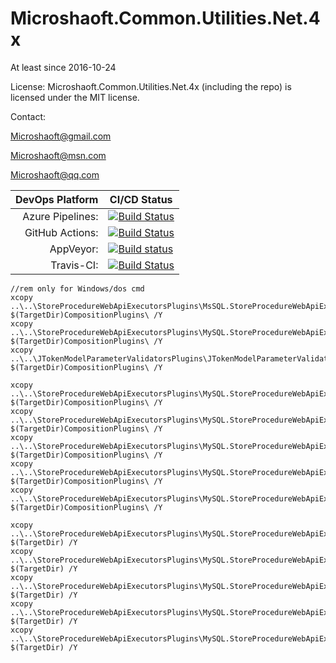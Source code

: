 # Microshaoft.Common.Utilities.Net.4x

At least since 2016-10-24

License:
Microshaoft.Common.Utilities.Net.4x (including the repo) is licensed under the MIT license.

Contact:

  Microshaoft@gmail.com

  Microshaoft@msn.com
  
  Microshaoft@qq.com

|	DevOps Platform 	|	CI/CD Status	|
| ----:	| ----	|
|	Azure Pipelines:	| [![Build Status](https://microshaoft.visualstudio.com/Microshaoft.Common.Utilities.Net.4x-GitHub/_apis/build/status/Microshaoft.Common.Utilities.Net.4x-GitHub-ASP.NET%20Core-CI?branchName=master)](https://microshaoft.visualstudio.com/Microshaoft.Common.Utilities.Net.4x-GitHub/_build/latest?definitionId=3?branchName=master)	|
|	GitHub Actions:		| [![Build Status](https://img.shields.io/endpoint.svg?url=https%3A%2F%2Factions-badge.atrox.dev%2FMicroshaoft%2FMicroshaoft.Common.Utilities.Net.4x%2Fbadge%3Fref%3Dmaster&style=flat)](https://actions-badge.atrox.dev/Microshaoft/Microshaoft.Common.Utilities.Net.4x/goto?ref=master)												|
|	AppVeyor:			| [![Build status](https://ci.appveyor.com/api/projects/status/o2fe1j1xp4d97cb0/branch/master?svg=true)](https://ci.appveyor.com/project/Microshaoft/microshaoft-common-utilities-net-4x/branch/master)																																	|
|	Travis-CI:			| [![Build Status](https://travis-ci.org/Microshaoft/Microshaoft.Common.Utilities.Net.4x.svg?branch=master)](https://travis-ci.org/Microshaoft/Microshaoft.Common.Utilities.Net.4x)																																						|

```
//rem only for Windows/dos cmd
xcopy ..\..\StoreProcedureWebApiExecutorsPlugins\MsSQL.StoreProcedureWebApiExecutor.Plugin\bin\Debug\netcoreapp2.2\*plugin* $(TargetDir)CompositionPlugins\ /Y
xcopy ..\..\StoreProcedureWebApiExecutorsPlugins\MySQL.StoreProcedureWebApiExecutor.Plugin\bin\Debug\netcoreapp2.2\*plugin* $(TargetDir)CompositionPlugins\ /Y
xcopy ..\..\JTokenModelParameterValidatorsPlugins\JTokenModelParameterValidatorSamplePlugin\bin\Debug\netcoreapp2.2\*plugin* $(TargetDir)CompositionPlugins\ /Y

xcopy ..\..\StoreProcedureWebApiExecutorsPlugins\MySQL.StoreProcedureWebApiExecutor.Plugin\bin\Debug\netcoreapp2.2\*mysql.data* $(TargetDir)CompositionPlugins\ /Y
xcopy ..\..\StoreProcedureWebApiExecutorsPlugins\MySQL.StoreProcedureWebApiExecutor.Plugin\bin\Debug\netcoreapp2.2\*npgsql* $(TargetDir)CompositionPlugins\ /Y
xcopy ..\..\StoreProcedureWebApiExecutorsPlugins\MySQL.StoreProcedureWebApiExecutor.Plugin\bin\Debug\netcoreapp2.2\*sqlite* $(TargetDir)CompositionPlugins\ /Y
xcopy ..\..\StoreProcedureWebApiExecutorsPlugins\MySQL.StoreProcedureWebApiExecutor.Plugin\bin\Debug\netcoreapp2.2\*oracle* $(TargetDir)CompositionPlugins\ /Y
xcopy ..\..\StoreProcedureWebApiExecutorsPlugins\MySQL.StoreProcedureWebApiExecutor.Plugin\bin\Debug\netcoreapp2.2\*db2* $(TargetDir)CompositionPlugins\ /Y

xcopy ..\..\StoreProcedureWebApiExecutorsPlugins\MySQL.StoreProcedureWebApiExecutor.Plugin\bin\Debug\netcoreapp2.2\*mysql.data* $(TargetDir) /Y
xcopy ..\..\StoreProcedureWebApiExecutorsPlugins\MySQL.StoreProcedureWebApiExecutor.Plugin\bin\Debug\netcoreapp2.2\*npgsql* $(TargetDir) /Y
xcopy ..\..\StoreProcedureWebApiExecutorsPlugins\MySQL.StoreProcedureWebApiExecutor.Plugin\bin\Debug\netcoreapp2.2\*sqlite* $(TargetDir) /Y
xcopy ..\..\StoreProcedureWebApiExecutorsPlugins\MySQL.StoreProcedureWebApiExecutor.Plugin\bin\Debug\netcoreapp2.2\*oracle* $(TargetDir) /Y
xcopy ..\..\StoreProcedureWebApiExecutorsPlugins\MySQL.StoreProcedureWebApiExecutor.Plugin\bin\Debug\netcoreapp2.2\*db2* $(TargetDir) /Y

```
